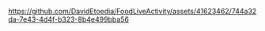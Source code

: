 https://github.com/DavidEtoedia/FoodLiveActivity/assets/41623462/744a32da-7e43-4d4f-b323-8b4e499bba56
